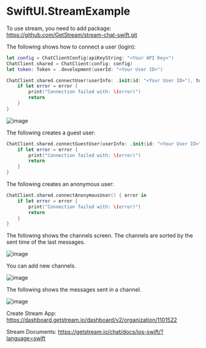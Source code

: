# SwiftUI.StreamExample

To use stream, you need to add package: https://github.com/GetStream/stream-chat-swift.git

The following shows how to connect a user (login):

```Swift
let config = ChatClientConfig(apiKeyString: "<Your API Key>")
ChatClient.shared = ChatClient(config: config)
let token: Token = .development(userId: "<Your User ID>")

ChatClient.shared.connectUser(userInfo: .init(id: "<Your User ID>"), token: token) { error in 
    if let error = error { 
        print("Connection failed with: \(error)")
        return
    }
}
```

![image](https://user-images.githubusercontent.com/15805568/147377108-5b931b85-d017-464c-bad8-d1e27fded47a.png)

The following creates a guest user:

```Swift
ChatClient.shared.connectGuestUser(userInfo: .init(id: "<Your User ID>")) { error in 
    if let error = error { 
        print("Connection failed with: \(error)")
        return
    }
}
```

The following creates an anonymous user:

```Swift
ChatClient.shared.connectAnonymousUser() { error in
    if let error = error { 
        print("Connection failed with: \(error)")
        return
    }
}
```

The following shows the channels screen. The channels are sorted by the sent time of the last messages.

![image](https://user-images.githubusercontent.com/15805568/147377889-af9bd6f7-7534-4e49-b523-3a70616e6407.png)

You can add new channels.

![image](https://user-images.githubusercontent.com/15805568/147377907-d1b7605b-87e0-4297-95af-8a52c308e3a1.png)

The following shows the messages sent in a channel.

![image](https://user-images.githubusercontent.com/15805568/147377922-7ac07337-0d01-4da1-88fd-7b4df9ab70a2.png)

Create Stream App: https://dashboard.getstream.io/dashboard/v2/organization/1101522

Stream Documents: https://getstream.io/chat/docs/ios-swift/?language=swift
